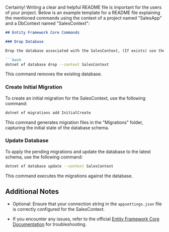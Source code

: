 Certainly! Writing a clear and helpful README file is important for the users of your project. Below is an example template for a README file explaining the mentioned commands using the context of a project named "SalesApp" and a DbContext named "SalesContext":

```markdown
## Entity Framework Core Commands

### Drop Database

Drop the database associated with the SalesContext, (If exists) use the following command:

```bash
dotnet ef database drop --context SalesContext
```

This command removes the existing database.

### Create Initial Migration

To create an initial migration for the SalesContext, use the following command:

```bash
dotnet ef migrations add InitialCreate
```

This command generates migration files in the "Migrations" folder, capturing the initial state of the database schema.

### Update Database

To apply the pending migrations and update the database to the latest schema, use the following command:

```bash
dotnet ef database update --context SalesContext
```

This command executes the migrations against the database.

## Additional Notes

- Optional: Ensure that your connection string in the `appsettings.json` file is correctly configured for the SalesContext.

- If you encounter any issues, refer to the official [Entity Framework Core Documentation](https://docs.microsoft.com/en-us/ef/core/) for troubleshooting.

```
